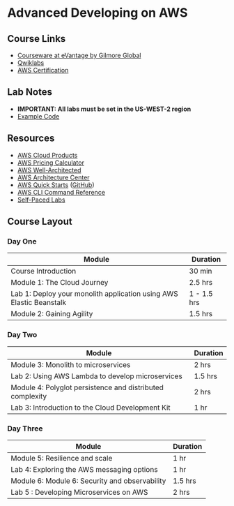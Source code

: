 # Advanced Developing on AWS

## Course Links

* [Courseware at eVantage by Gilmore Global](https://evantage.gilmoreglobal.com/#/user/signin)
* [Qwiklabs](https://ddls.qwiklabs.com/)
* [AWS Certification](https://aws.amazon.com/certification/)

## Lab Notes

* __IMPORTANT: All labs must be set in the US-WEST-2 region__
* [Example Code]( https://adoa.s3-ap-southeast-2.amazonaws.com/cloudair.zip)

## Resources

* [AWS Cloud Products](https://aws.amazon.com/products/)
* [AWS Pricing Calculator](https://calculator.aws/#/)
* [AWS Well-Architected](https://aws.amazon.com/architecture/well-architected/)
* [AWS Architecture Center](https://aws.amazon.com/architecture/)
* [AWS Quick Starts](https://aws.amazon.com/quickstart/) ([GitHub](https://github.com/aws-quickstart/))
* [AWS CLI Command Reference](https://docs.aws.amazon.com/cli/latest/index.html)
* [Self-Paced Labs](https://aws.amazon.com/training/self-paced-labs/)

## Course Layout

### Day One

|Module|Duration|
|-|-|
|Course Introduction|30 min|
|Module 1: The Cloud Journey|2.5 hrs|
|Lab 1: Deploy your monolith application using AWS Elastic Beanstalk|1 - 1.5 hrs|
|Module 2: Gaining Agility|1.5 hrs|

### Day Two

|Module|Duration|
|-|-|
|Module 3: Monolith to microservices|2 hrs|
|Lab 2: Using AWS Lambda to develop microservices|1.5 hrs|
|Module 4: Polyglot persistence and distributed complexity|2 hrs|
|Lab 3: Introduction to the Cloud Development Kit|1 hr|

### Day Three

|Module|Duration|
|-|-|
|Module 5: Resilience and scale|1 hr|
|Lab 4: Exploring the AWS messaging options|1 hr|
|Module 6: Module 6: Security and observability|1.5 hrs|
|Lab 5 : Developing Microservices on AWS|2 hrs|
